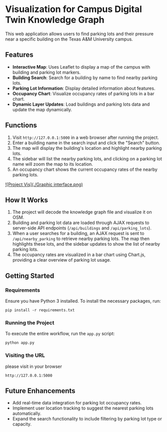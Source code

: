 # Visualization for Campus Digital Twin Knowledge Graph

This web application allows users to find parking lots and their pressure near a specific building on the Texas A&M University campus. 

## Features

- **Interactive Map**: Uses Leaflet to display a map of the campus with building and parking lot markers.
- **Building Search**: Search for a building by name to find nearby parking lots.
- **Parking Lot Information**: Display detailed information about features.
- **Occupancy Chart**: Visualize occupancy rates of parking lots in a bar chart.
- **Dynamic Layer Updates**: Load buildings and parking lots data and update the map dynamically.

## Functions

1. Visit `http://127.0.0.1:5000` in a web browser after running the project.
2. Enter a building name in the search input and click the "Search" button.
3. The map will display the building's location and highlight nearby parking lots.
4. The sidebar will list the nearby parking lots, and clicking on a parking lot name will zoom the map to its location.
5. An occupancy chart shows the current occupancy rates of the nearby parking lots.

[![Project Vis](./Graphic interface.png)](https://youtu.be/sQKgBkpvUxw)

## How It Works

1. The project will decode the knowledge graph file and visualize it on OSM.
2. Building and parking lot data are loaded through AJAX requests to server-side API endpoints (`/api/buildings` and `/api/parking_lots`).
3. When a user searches for a building, an AJAX request is sent to `/api/nearby_parking` to retrieve nearby parking lots. The map then highlights these lots, and the sidebar updates to show the list of nearby parking lots.
4. The occupancy rates are visualized in a bar chart using Chart.js, providing a clear overview of parking lot usage.

## Getting Started

### Requirements

Ensure you have Python 3 installed. To install the necessary packages, run:

```
pip install -r requirements.txt
```
### Running the Project

To execute the entire workflow, run the `app.py` script:

```
python app.py
```
### Visiting the URL

please visit in your browser

```
http://127.0.0.1:5000
```

## Future Enhancements

- Add real-time data integration for parking lot occupancy rates.
- Implement user location tracking to suggest the nearest parking lots automatically.
- Expand the search functionality to include filtering by parking lot type or capacity.
